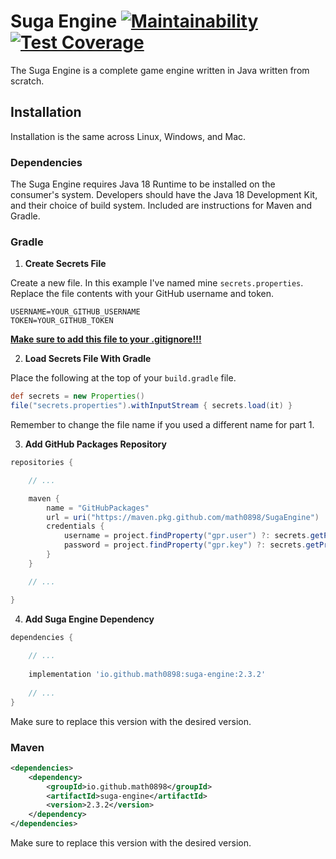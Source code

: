 # Suga Engine [![Maintainability](https://api.codeclimate.com/v1/badges/9f40eff9fa7a0f786159/maintainability)](https://codeclimate.com/github/math0898/SugaEngine/maintainability) [![Test Coverage](https://api.codeclimate.com/v1/badges/9f40eff9fa7a0f786159/test_coverage)](https://codeclimate.com/github/math0898/SugaEngine/test_coverage)

The Suga Engine is a complete game engine written in Java written from scratch.

## Installation

Installation is the same across Linux, Windows, and Mac.

### Dependencies

The Suga Engine requires Java 18 Runtime to be installed on the consumer's system. Developers should have the Java 18
Development Kit, and their choice of build system. Included are instructions for Maven and Gradle.

### Gradle

1. **Create Secrets File**

Create a new file. In this example I've named mine `secrets.properties`. Replace the file contents with your GitHub 
username and token.

```properties
USERNAME=YOUR_GITHUB_USERNAME
TOKEN=YOUR_GITHUB_TOKEN
```

<u>**Make sure to add this file to your .gitignore!!!**</u>

2. **Load Secrets File With Gradle**

Place the following at the top of your `build.gradle` file. 

```groovy
def secrets = new Properties()
file("secrets.properties").withInputStream { secrets.load(it) }
```

Remember to change the file name if you used a different name for part 1.

3. **Add GitHub Packages Repository**

```groovy
repositories {

    // ...

    maven {
        name = "GitHubPackages"
        url = uri("https://maven.pkg.github.com/math0898/SugaEngine")
        credentials {
            username = project.findProperty("gpr.user") ?: secrets.getProperty("USERNAME")
            password = project.findProperty("gpr.key") ?: secrets.getProperty("TOKEN")
        }
    }

    // ...

}
```

4. **Add Suga Engine Dependency**

```groovy
dependencies {
    
    // ...
    
    implementation 'io.github.math0898:suga-engine:2.3.2'
    
    // ...
}
```

Make sure to replace this version with the desired version.

### Maven

```xml
<dependencies>
    <dependency>
        <groupId>io.github.math0898</groupId>
        <artifactId>suga-engine</artifactId>
        <version>2.3.2</version>
    </dependency>
</dependencies>
```

Make sure to replace this version with the desired version.
